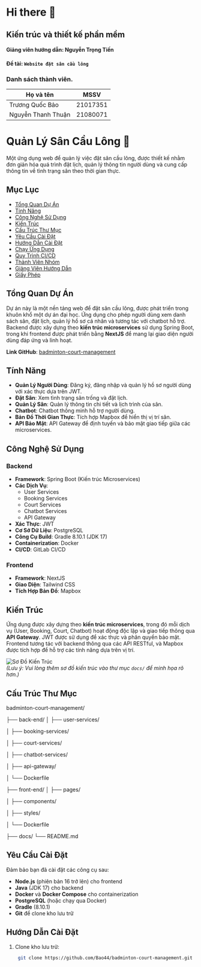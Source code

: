 # Hi there 👋

## Kiến trúc và thiết kế phần mềm

#### Giảng viên hướng dẫn: Nguyễn Trọng Tiến

#### Đề tài: `Website đặt sân cầu lông`

### Danh sách thành viên.

| **Họ và tên**      | **MSSV** |
|-----------------|:-------------------:|
| Trương Quốc Bảo |      21017351       |
| Nguyễn Thanh Thuận|      21080071     |


# Quản Lý Sân Cầu Lông 🏸

Một ứng dụng web để quản lý việc đặt sân cầu lông, được thiết kế nhằm đơn giản hóa quá trình đặt lịch, quản lý thông tin người dùng và cung cấp thông tin về tình trạng sân theo thời gian thực.

## Mục Lục
- [Tổng Quan Dự Án](#tổng-quan-dự-án)
- [Tính Năng](#tính-năng)
- [Công Nghệ Sử Dụng](#công-nghệ-sử-dụng)
- [Kiến Trúc](#kiến-trúc)
- [Cấu Trúc Thư Mục](#cấu-trúc-thư-mục)
- [Yêu Cầu Cài Đặt](#yêu-cầu-cài-đặt)
- [Hướng Dẫn Cài Đặt](#hướng-dẫn-cài-đặt)
- [Chạy Ứng Dụng](#chạy-ứng-dụng)
- [Quy Trình CI/CD](#quy-trình-cicd)
- [Thành Viên Nhóm](#thành-viên-nhóm)
- [Giảng Viên Hướng Dẫn](#giảng-viên-hướng-dẫn)
- [Giấy Phép](#giấy-phép)

## Tổng Quan Dự Án
Dự án này là một nền tảng web để đặt sân cầu lông, được phát triển trong khuôn khổ một dự án đại học. Ứng dụng cho phép người dùng xem danh sách sân, đặt lịch, quản lý hồ sơ cá nhân và tương tác với chatbot hỗ trợ. Backend được xây dựng theo **kiến trúc microservices** sử dụng Spring Boot, trong khi frontend được phát triển bằng **NextJS** để mang lại giao diện người dùng đáp ứng và linh hoạt.

**Link GitHub**: [badminton-court-management](https://github.com/Bao44/badminton-court-management.git)

## Tính Năng
- **Quản Lý Người Dùng**: Đăng ký, đăng nhập và quản lý hồ sơ người dùng với xác thực dựa trên JWT.
- **Đặt Sân**: Xem tình trạng sân trống và đặt lịch.
- **Quản Lý Sân**: Quản lý thông tin chi tiết và lịch trình của sân.
- **Chatbot**: Chatbot thông minh hỗ trợ người dùng.
- **Bản Đồ Thời Gian Thực**: Tích hợp Mapbox để hiển thị vị trí sân.
- **API Bảo Mật**: API Gateway để định tuyến và bảo mật giao tiếp giữa các microservices.

## Công Nghệ Sử Dụng
### Backend
- **Framework**: Spring Boot (Kiến trúc Microservices)
- **Các Dịch Vụ**:
  - User Services
  - Booking Services
  - Court Services
  - Chatbot Services
  - API Gateway
- **Xác Thực**: JWT
- **Cơ Sở Dữ Liệu**: PostgreSQL
- **Công Cụ Build**: Gradle 8.10.1 (JDK 17)
- **Containerization**: Docker
- **CI/CD**: GitLab CI/CD

### Frontend
- **Framework**: NextJS
- **Giao Diện**: Tailwind CSS
- **Tích Hợp Bản Đồ**: Mapbox

## Kiến Trúc
Ứng dụng được xây dựng theo **kiến trúc microservices**, trong đó mỗi dịch vụ (User, Booking, Court, Chatbot) hoạt động độc lập và giao tiếp thông qua **API Gateway**. JWT được sử dụng để xác thực và phân quyền bảo mật. Frontend tương tác với backend thông qua các API RESTful, và Mapbox được tích hợp để hỗ trợ các tính năng dựa trên vị trí.

![Sơ Đồ Kiến Trúc](docs/architecture-diagram.png)  
*(Lưu ý: Vui lòng thêm sơ đồ kiến trúc vào thư mục `docs/` để minh họa rõ hơn.)*

## Cấu Trúc Thư Mục
badminton-court-management/

├── back-end/
│   ├── user-services/

│   ├── booking-services/

│   ├── court-services/

│   ├── chatbot-services/

│   ├── api-gateway/

│   └── Dockerfile

├── front-end/
│   ├── pages/

│   ├── components/

│   ├── styles/

│   └── Dockerfile

├── docs/
└── README.md


## Yêu Cầu Cài Đặt
Đảm bảo bạn đã cài đặt các công cụ sau:
- **Node.js** (phiên bản 16 trở lên) cho frontend
- **Java** (JDK 17) cho backend
- **Docker** và **Docker Compose** cho containerization
- **PostgreSQL** (hoặc chạy qua Docker)
- **Gradle** (8.10.1)
- **Git** để clone kho lưu trữ

## Hướng Dẫn Cài Đặt
1. Clone kho lưu trữ:
   ```bash
    git clone https://github.com/Bao44/badminton-court-management.git
   ```
 
